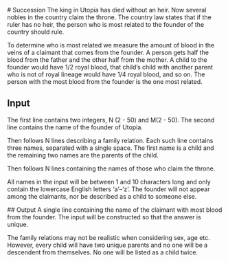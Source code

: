 # Succession
The king in Utopia has died without an heir. Now several nobles in the country claim the throne. The country law states that if the ruler has no heir, the person who is most related to the founder of the country should rule.

To determine who is most related we measure the amount of blood in the veins of a claimant that comes from the founder. A person gets half the blood from the father and the other half from the mother. A child to the founder would have 1/2 royal blood, that child’s child with another parent who is not of royal lineage would have 1/4 royal blood, and so on. The person with the most blood from the founder is the one most related.

## Input
The first line contains two integers, N (2 - 50) and  M(2 - 50). The second line contains the name of the founder of Utopia.

Then follows N lines describing a family relation. Each such line contains three names, separated with a single space. The first name is a child and the remaining two names are the parents of the child.

Then follows N lines containing the names of those who claim the throne.

All names in the input will be between 1 and 10 characters long and only contain the lowercase English letters ‘a’–‘z’. The founder will not appear among the claimants, nor be described as a child to someone else.

## Output
A single line containing the name of the claimant with most blood from the founder. The input will be constructed so that the answer is unique.

The family relations may not be realistic when considering sex, age etc. However, every child will have two unique parents and no one will be a descendent from themselves. No one will be listed as a child twice.